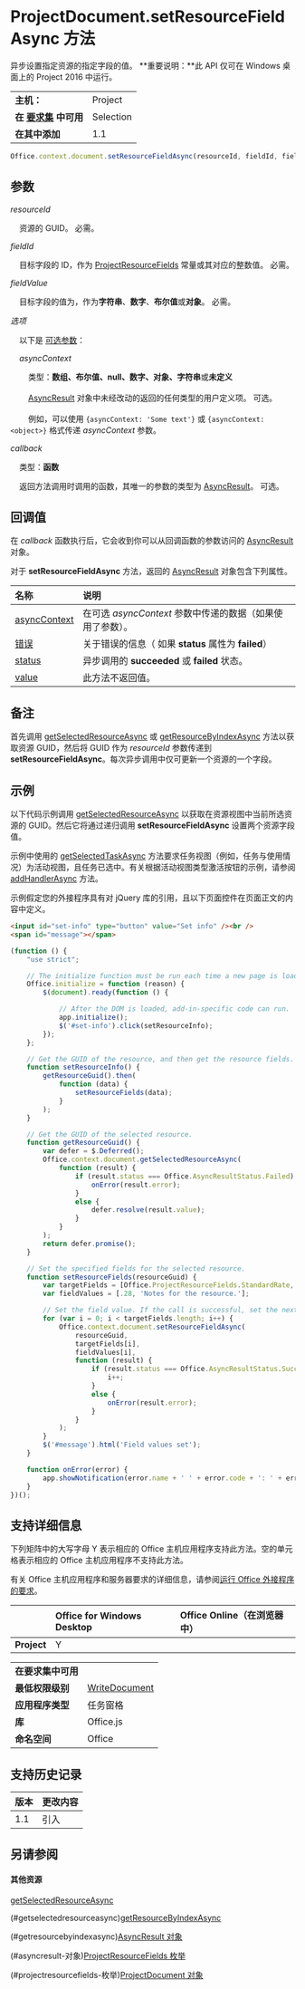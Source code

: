

# ProjectDocument.setResourceFieldAsync 方法
异步设置指定资源的指定字段的值。
 **重要说明：**此 API 仅可在 Windows 桌面上的 Project 2016 中运行。

|||
|:-----|:-----|
|**主机：**|Project|
|**在 [要求集](../../docs/overview/specify-office-hosts-and-api-requirements.md) 中可用**|Selection|
|**在其中添加**|1.1|

```js
Office.context.document.setResourceFieldAsync(resourceId, fieldId, fieldValue[, options][, callback]);
```


## 参数

_resourceId_<br/>
&nbsp;&nbsp;&nbsp;&nbsp;资源的 GUID。 必需。
    
_fieldId_<br/>
&nbsp;&nbsp;&nbsp;&nbsp;目标字段的 ID，作为 [ProjectResourceFields](../../reference/shared/projectresourcefields-enumeration.md) 常量或其对应的整数值。 必需。
    
_fieldValue_<br/>
&nbsp;&nbsp;&nbsp;&nbsp;目标字段的值为，作为**字符串**、**数字**、**布尔值**或**对象**。 必需。
    
_选项_<br/>
&nbsp;&nbsp;&nbsp;&nbsp;以下是 [可选参数](../../docs/develop/asynchronous-programming-in-office-add-ins.md#passing-optional-parameters-to-asynchronous-methods)：

&nbsp;&nbsp;&nbsp;&nbsp;_asyncContext_<br/>
&nbsp;&nbsp;&nbsp;&nbsp;&nbsp;&nbsp;&nbsp;&nbsp;类型：**数组、布尔值、null、数字、对象、字符串**或**未定义**<br/></br>&nbsp;&nbsp;&nbsp;&nbsp;&nbsp;&nbsp;&nbsp;&nbsp;[AsyncResult](../../reference/shared/asyncresult.md) 对象中未经改动的返回的任何类型的用户定义项。 可选。</br></br>&nbsp;&nbsp;&nbsp;&nbsp;&nbsp;&nbsp;&nbsp;&nbsp;例如，可以使用 `{asyncContext: 'Some text'}` 或 `{asyncContext: <object>}` 格式传递 _asyncContext_ 参数。


_callback_<br/>
&nbsp;&nbsp;&nbsp;&nbsp;类型：**函数**

&nbsp;&nbsp;&nbsp;&nbsp;返回方法调用时调用的函数，其唯一的参数的类型为 [AsyncResult](../../reference/shared/asyncresult.md)。 可选。

    

## 回调值

在 _callback_ 函数执行后，它会收到你可以从回调函数的参数访问的 [AsyncResult](../../reference/shared/asyncresult.md) 对象。

对于 **setResourceFieldAsync** 方法，返回的 [AsyncResult](../../reference/shared/asyncresult.md) 对象包含下列属性。


|**名称**|**说明**|
|:-----|:-----|
|[asyncContext](../../reference/shared/asyncresult.asynccontext.md)|在可选  _asyncContext_ 参数中传递的数据（如果使用了参数）。|
|[错误](../../reference/shared/asyncresult.error.md)|关于错误的信息（ 如果  **status** 属性为 **failed**）|
|[status](../../reference/shared/asyncresult.status.md)|异步调用的  **succeeded** 或 **failed** 状态。|
|[value](../../reference/shared/asyncresult.value.md)|此方法不返回值。|

## 备注

首先调用 [getSelectedResourceAsync](../../reference/shared/projectdocument.getselectedtaskasync.md) 或 [getResourceByIndexAsync](../../reference/shared/projectdocument.getresourcebyindexasync.md) 方法以获取资源 GUID，然后将 GUID 作为 _resourceId_ 参数传递到 **setResourceFieldAsync**。每次异步调用中仅可更新一个资源的一个字段。


## 示例

以下代码示例调用 [getSelectedResourceAsync](../../reference/shared/projectdocument.getselectedtaskasync.md) 以获取在资源视图中当前所选资源的 GUID。然后它将通过递归调用 **setResourceFieldAsync** 设置两个资源字段值。

示例中使用的 [getSelectedTaskAsync](../../reference/shared/projectdocument.getselectedtaskasync.md) 方法要求任务视图（例如，任务与使用情况）为活动视图，且任务已选中。有关根据活动视图类型激活按钮的示例，请参阅 [addHandlerAsync](../../reference/shared/projectdocument.addhandlerasync.md) 方法。

示例假定您的外接程序具有对 jQuery 库的引用，且以下页面控件在页面正文的内容中定义。




```HTML
<input id="set-info" type="button" value="Set info" /><br />
<span id="message"></span>
```




```js
(function () {
    "use strict";

    // The initialize function must be run each time a new page is loaded.
    Office.initialize = function (reason) {
        $(document).ready(function () {

            // After the DOM is loaded, add-in-specific code can run.
            app.initialize();
            $('#set-info').click(setResourceInfo);
        });
    };

    // Get the GUID of the resource, and then get the resource fields.
    function setResourceInfo() {
        getResourceGuid().then(
            function (data) {
                setResourceFields(data);
            }
        );
    }

    // Get the GUID of the selected resource.
    function getResourceGuid() {
        var defer = $.Deferred();
        Office.context.document.getSelectedResourceAsync(
            function (result) {
                if (result.status === Office.AsyncResultStatus.Failed) {
                    onError(result.error);
                }
                else {
                    defer.resolve(result.value);
                }
            }
        );
        return defer.promise();
    }

    // Set the specified fields for the selected resource.
    function setResourceFields(resourceGuid) {
        var targetFields = [Office.ProjectResourceFields.StandardRate, Office.ProjectResourceFields.Notes];
        var fieldValues = [.28, 'Notes for the resource.'];

        // Set the field value. If the call is successful, set the next field.
        for (var i = 0; i < targetFields.length; i++) {
            Office.context.document.setResourceFieldAsync(
                resourceGuid,
                targetFields[i],
                fieldValues[i],
                function (result) {
                    if (result.status === Office.AsyncResultStatus.Succeeded) {
                        i++;
                    }
                    else {
                        onError(result.error);
                    }
                }
            );
        }
        $('#message').html('Field values set');
    }

    function onError(error) {
        app.showNotification(error.name + ' ' + error.code + ': ' + error.message);
    }
})();
```


## 支持详细信息


下列矩阵中的大写字母 Y 表示相应的 Office 主机应用程序支持此方法。空的单元格表示相应的 Office 主机应用程序不支持此方法。

有关 Office 主机应用程序和服务器要求的详细信息，请参阅[运行 Office 外接程序的要求](../../docs/overview/requirements-for-running-office-add-ins.md)。


||**Office for Windows Desktop**|**Office Online（在浏览器中）**|
|:-----|:-----|:-----|
|**Project**|Y||

|||
|:-----|:-----|
|**在要求集中可用**||
|**最低权限级别**|[WriteDocument](../../docs/develop/requesting-permissions-for-api-use-in-content-and-task-pane-add-ins.md)|
|**应用程序类型**|任务窗格|
|**库**|Office.js|
|**命名空间**|Office|

## 支持历史记录

|**版本**|**更改内容**|
|:-----|:-----|
|1.1|引入|

## 另请参阅



#### 其他资源


[getSelectedResourceAsync](../../reference/shared/projectdocument.getselectedtaskasync.md)
(#getselectedresourceasync)[getResourceByIndexAsync](../../reference/shared/projectdocument.getresourcebyindexasync.md)
(#getresourcebyindexasync)[AsyncResult 对象](../../reference/shared/asyncresult.md)
(#asyncresult-对象)[ProjectResourceFields 枚举](../../reference/shared/projectresourcefields-enumeration.md)
(#projectresourcefields-枚举)[ProjectDocument 对象](../../reference/shared/projectdocument.projectdocument.md)

